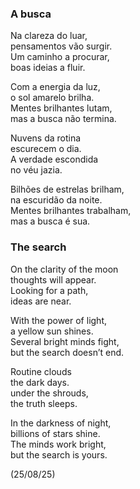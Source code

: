 ### A busca

Na clareza do luar,  
pensamentos vão surgir.  
Um caminho a procurar,  
boas ideias a fluir.

Com a energia da luz,   
o sol amarelo brilha.  
Mentes brilhantes lutam,   
mas a busca não termina.

Nuvens da rotina  
escurecem o dia.  
A verdade escondida  
no véu jazia.

Bilhões de estrelas brilham,   
na escuridão da noite.  
Mentes brilhantes trabalham,  
mas a busca é sua.

### The search

On the clarity of the moon  
thoughts will appear.  
Looking for a path,  
ideas are near.

With the power of light,  
a yellow sun shines.  
Several bright minds fight,  
but the search doesn’t end.

Routine clouds  
the dark days.  
under the shrouds,  
the truth sleeps.

In the darkness of night,  
billions of stars shine.   
The minds work bright,   
but the search is yours.

(25/08/25)